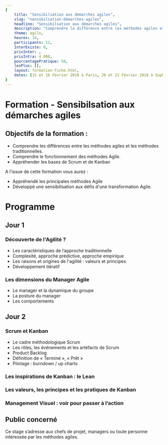 ```yaml
---
{
	title: "Sensibilsation aux démarches agiles", 
	slug: "sensibilsation-démarches-agiles", 
	headline: "Sensibilsation aux démarches agiles",
	description: "Comprendre la différence entre les méthodes agiles et les méthodes traditionnelles ", 
	theme: agile,
	heures: 14,
	participants: 12,
	InterExiste: 0,
	prixInter: ,
	prixIntra: 4 000,
	pourcentagePratique: 50,
	lesPlus: [],
	layout: formation-fiche.html, 
	dates: [15 et 16 Février 2018 à Paris, 20 et 21 Février 2018 à Sophia Antipolis, 1er et 2 Mars 2018 à Lyon]
}
---
```


# Formation - Sensibilsation aux démarches agiles #

## Objectifs de la formation : ##
* Comprendre les différences entre les méthodes agiles et les méthodes traditionnelles.
* Comprendre le fonctionnement des méthodes Agile.
* Appréhender les bases de Scrum et de Kanban

A l’issue de cette formation vous aurez :
* Appréhendé les principales méthodes Agile
* Développé une sensibilisation aux défis d'une transformation Agile.

# Programme #

## Jour 1 ##

### Découverte de l'Agilité ? ###
* Les caractéristiques de l’approche traditionnelle
* Complexité, approche prédictive, approche empirique
* Les raisons et origines de l'agilité : valeurs et principes
* Développement itératif

### Les dimensions du Manager Agile ###
* Le manager et la dynamique du groupe
* La posture du manager
* Les comportements

## Jour 2 ##

### Scrum et Kanban ###
* Le cadre méthodologique Scrum
* Les rôles, les événements et les artéfacts de Scrum
* Product Backlog
* Définition de « Terminé », « Prêt »
* Pilotage : burndown / up charts

### Les inspirations de Kanban : le Lean ###

### Les valeurs, les principes et les pratiques de Kanban ###

### Management Visuel : voir pour passer à l’action ###

## Public concerné ##
Ce stage s’adresse aux chefs de projet, managers ou toute personne intéressée par les méthodes agiles.
